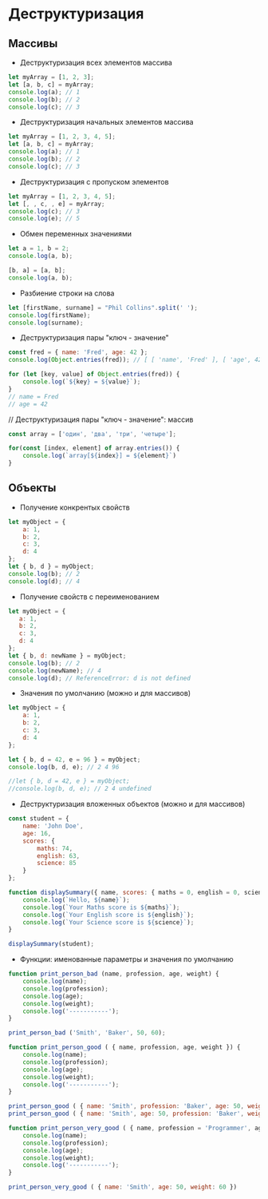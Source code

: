 # Деструктуризация
## Массивы
+ Деструктуризация всех элементов массива
```javascript
let myArray = [1, 2, 3];
let [a, b, c] = myArray;
console.log(a); // 1
console.log(b); // 2
console.log(c); // 3
```

+ Деструктуризация начальных элементов массива
```javascript
let myArray = [1, 2, 3, 4, 5];
let [a, b, c] = myArray;
console.log(a); // 1
console.log(b); // 2
console.log(c); // 3
```

+ Деструктуризация с пропуском элементов
```javascript
let myArray = [1, 2, 3, 4, 5];
let [, , c, , e] = myArray;
console.log(c); // 3
console.log(e); // 5
```

+ Обмен переменных значениями
```javascript
let a = 1, b = 2;
console.log(a, b);

[b, a] = [a, b];
console.log(a, b);
```

+ Разбиение строки на слова
```javascript
let [firstName, surname] = "Phil Collins".split(' ');
console.log(firstName);
console.log(surname);
```

+ Деструктуризация пары "ключ - значение"
```javascript
const fred = { name: 'Fred', age: 42 };
console.log(Object.entries(fred)); // [ [ 'name', 'Fred' ], [ 'age', 42 ] ]

for (let [key, value] of Object.entries(fred)) {
    console.log(`${key} = ${value}`);
}
// name = Fred
// age = 42
```

// Деструктуризация пары "ключ - значение": массив
```javascript
const array = ['один', 'два', 'три', 'четыре'];

for(const [index, element] of array.entries()) {
    console.log(`array[${index}] = ${element}`)
}
```

## Объекты
+ Получение конкрентых свойств
```javascript
let myObject = {
    a: 1,
    b: 2,
    c: 3,
    d: 4
};
let { b, d } = myObject;
console.log(b); // 2
console.log(d); // 4
```

+ Получение свойств с переименованием
```javascript
let myObject = {
   a: 1,
   b: 2,
   c: 3,
   d: 4
};
let { b, d: newName } = myObject;
console.log(b); // 2
console.log(newName); // 4
console.log(d); // ReferenceError: d is not defined
```

+ Значения по умолчанию (можно и для массивов)
```javascript
let myObject = {
    a: 1,
    b: 2,
    c: 3,
    d: 4
};

let { b, d = 42, e = 96 } = myObject;
console.log(b, d, e); // 2 4 96

//let { b, d = 42, e } = myObject;
//console.log(b, d, e); // 2 4 undefined
```

+ Деструктуризация вложенных объектов (можно и для массивов)
```javascript
const student = {
    name: 'John Doe',
    age: 16,
    scores: {
        maths: 74,
        english: 63,
        science: 85
    }
};

function displaySummary({ name, scores: { maths = 0, english = 0, science = 0 } }){
    console.log(`Hello, ${name}`);
    console.log(`Your Maths score is ${maths}`);
    console.log(`Your English score is ${english}`);
    console.log(`Your Science score is ${science}`);
}

displaySummary(student);
```

+ Функции: именованные параметры и значения по умолчанию
```javascript
function print_person_bad (name, profession, age, weight) {
    console.log(name);
    console.log(profession);
    console.log(age);
    console.log(weight);
    console.log('-----------');
}

print_person_bad ('Smith', 'Baker', 50, 60);

function print_person_good ( { name, profession, age, weight }) {
    console.log(name);
    console.log(profession);
    console.log(age);
    console.log(weight);
    console.log('-----------');
}

print_person_good ( { name: 'Smith', profession: 'Baker', age: 50, weight: 60 });
print_person_good ( { name: 'Smith', age: 50, profession: 'Baker', weight: 60 });

function print_person_very_good ( { name, profession = 'Programmer', age = 18, weight }) {
    console.log(name);
    console.log(profession);
    console.log(age);
    console.log(weight);
    console.log('-----------');
}

print_person_very_good ( { name: 'Smith', age: 50, weight: 60 })
```
